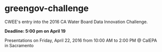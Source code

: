 
# greengov-challenge
CWEE's entry into the 2016 CA Water Board Data Innovation Challenge.

__Deadline: 5:00 pm on April 19__

Presentations on Friday, April 22, 2016 from 10:00 AM to 2:00 PM @ CalEPA in Sacramento
